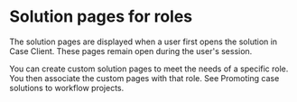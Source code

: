# Solution pages for roles

The solution pages are displayed when a user first opens the solution in Case Client. These pages remain open
during the user's session.

You can create custom solution pages to meet the needs of a specific role. You then associate the
custom pages with that role. See Promoting case solutions to workflow projects.